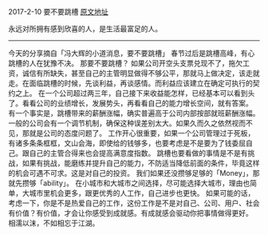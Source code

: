 2017-2-10 要不要跳槽
[原文地址](http://mp.weixin.qq.com/s?__biz=MjM5ODIyMTE0MA==&mid=2650969193&idx=1&sn=5fb385aff02a341623b0dce617a30c2c&chksm=bd3830528a4fb944ad6fe18f0c918b9c53ec2a189076224d169b0ac68ae19208c8d7afe2d70f&mpshare=1&scene=1&srcid=02096w5mGGhqo8Dkwxgqj8tp#rd)

永远对所拥有感到欣喜的人，是生活最富足的人。

---
今天的分享摘自「冯大辉的小道消息，要不要跳槽」
春节过后是跳槽高峰，有心跳槽的人在犹豫不决。
那要不要跳槽？
如果公司开空头支票兑现不了，拖欠工资，诚信有所缺失，甚至自己的主管明显做得不够公平，那就马上做决定，该走就走。在面临跳槽的时候，先谈利益，再谈感情。而利益应该建立在确定可执行的契约之上。
在一个公司超过两三年，自己接下来收益能怎样，已经基本可以看到头了。看看公司的业绩增长，发展势头，再看看自己的能力增长空间，就有答案。
有一个事实是，跳槽带来的薪酬涨幅，确实普遍高于公司内部按部就班薪酬涨幅。一般的公司会有一个调节机制，确保这种误差别太大。如果久而久之依然视而不见，那就是公司的态度问题了。
工作开心很重要，如果一个公司管理过于死板，有诸多条条框框，文山会海，即使给的钱够多，也要考虑是不是要为了钱委屈自己。跟自己的主管合得来也会提高满意度指数。
跳槽也要看做的事情是不是有挑战，如果有挑战，能磨练并提升自己的能力，不防适当降低前面的条件，毕竟这样的机会可遇不可求。这是对自己的投资。
我们如果还没攒够足够的「Money」，那就先攒够「ability」。
在小城市和大城市之间选择，尽可能选择大城市，理由也简单，大城市里机会更多，跟更优秀的人工作，自己进步也更快。
如果可能的话，考虑一下，你是不是热爱自己的工作，这份工作是不是对自己、公司、用户、社会有价值？有价值，才会让你感受到成就感。有成就感会驱动你把事情做得更好。
相濡以沫，不如相忘于江湖。